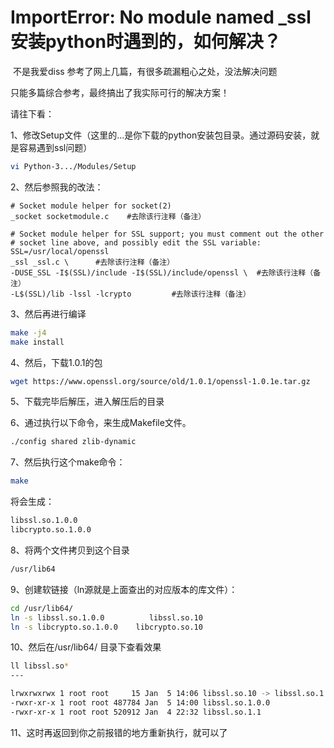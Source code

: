 # ImportError: No module named _ssl 安装python时遇到的，如何解决？

​
不是我爱diss
参考了网上几篇，有很多疏漏粗心之处，没法解决问题

只能多篇综合参考，最终搞出了我实际可行的解决方案！

请往下看：

1、修改Setup文件（这里的...是你下载的python安装包目录。通过源码安装，就是容易遇到ssl问题）

```bash
vi Python-3.../Modules/Setup
```

2、然后参照我的改法：

```
# Socket module helper for socket(2)
_socket socketmodule.c    #去除该行注释（备注）

# Socket module helper for SSL support; you must comment out the other
# socket line above, and possibly edit the SSL variable:
SSL=/usr/local/openssl
_ssl _ssl.c \      #去除该行注释（备注）
-DUSE_SSL -I$(SSL)/include -I$(SSL)/include/openssl \  #去除该行注释（备注）
-L$(SSL)/lib -lssl -lcrypto         #去除该行注释（备注）
```

3、然后再进行编译

```bash
make -j4
make install
```

4、然后，下载1.0.1的包

```bash
wget https://www.openssl.org/source/old/1.0.1/openssl-1.0.1e.tar.gz
```
 
5、下载完毕后解压，进入解压后的目录

6、通过执行以下命令，来生成Makefile文件。

```bash
./config shared zlib-dynamic
```

7、然后执行这个make命令：

```bash
make
```

将会生成：

```bash
libssl.so.1.0.0
libcrypto.so.1.0.0
```

8、将两个文件拷贝到这个目录

```bash
/usr/lib64 
```

9、创建软链接（ln源就是上面查出的对应版本的库文件）：

```bash
cd /usr/lib64/
ln -s libssl.so.1.0.0          libssl.so.10
ln -s libcrypto.so.1.0.0    libcrypto.so.10
```

10、然后在/usr/lib64/ 目录下查看效果
```bash
ll libssl.so*
---

lrwxrwxrwx 1 root root     15 Jan  5 14:06 libssl.so.10 -> libssl.so.1.0.0
-rwxr-xr-x 1 root root 487784 Jan  5 14:00 libssl.so.1.0.0
-rwxr-xr-x 1 root root 520912 Jan  4 22:32 libssl.so.1.1
```

11、这时再返回到你之前报错的地方重新执行，就可以了
